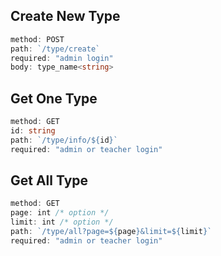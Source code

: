 ## **Create New Type**

```ts
method: POST
path: `/type/create`
required: "admin login"
body: type_name<string>
```

## **Get One Type**

```ts
method: GET
id: string
path: `/type/info/${id}`
required: "admin or teacher login"
```

## **Get All  Type**

```ts
method: GET
page: int /* option */
limit: int /* option */
path: `/type/all?page=${page}&limit=${limit}`
required: "admin or teacher login"
```
